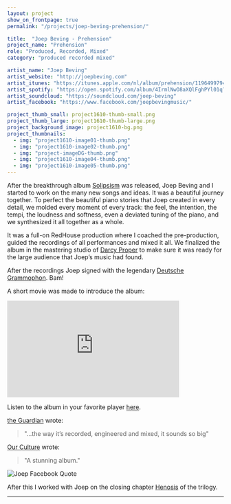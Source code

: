 ```yaml
---
layout: project
show_on_frontpage: true
permalink: "/projects/joep-beving-prehension/"

title:  "Joep Beving - Prehension"
project_name: "Prehension"
role: "Produced, Recorded, Mixed"
category: "produced recorded mixed"

artist_name: "Joep Beving"
artist_website: "http://joepbeving.com"
artist_itunes: "https://itunes.apple.com/nl/album/prehension/1196499794?l=en"
artist_spotify: "https://open.spotify.com/album/4IrmlNwO8aXQlFghPYl01q?si=o4Sfu781RqCYj8HcXVJvXQ"
artist_soundcloud: "https://soundcloud.com/joep-beving"
artist_facebook: "https://www.facebook.com/joepbevingmusic/"

project_thumb_small: project1610-thumb-small.png
project_thumb_large: project1610-thumb-large.png
project_background_image: project1610-bg.png
project_thumbnails:
  - img: "project1610-image01-thumb.png"
  - img: "project1610-image02-thumb.png"
  - img: "project-imageDG-thumb.png"
  - img: "project1610-image04-thumb.png"
  - img: "project1610-image05-thumb.png"
---
```


After the breakthrough album [Solipsism](../joep-beving-solipsism/) was released, Joep Beving and I started to work on the many new songs and ideas. It was a beautiful journey together. To perfect the beautiful piano stories that Joep created in every detail, we molded every moment of every track: the feel, the intention, the tempi, the loudness and softness, even a deviated tuning of the piano, and we synthesized it all together as a whole.

It was a full-on RedHouse production where I coached the pre-production, guided the recordings of all performances and mixed it all. We finalized the album in the mastering studio of [Darcy Proper](http://www.wisseloord.nl/mastering/) to make sure it was ready for the large audience that Joep’s music had found. 

After the recordings Joep signed with the legendary [Deutsche Grammophon](http://www.deutschegrammophon.com/en/cat/4797151?). Bam!

A short movie was made to introduce the album:
<iframe width="400" height="225" src="https://www.youtube.com/embed/Tuh4_h93DZk?rel=0" frameborder="0" gesture="media" allow="encrypted-media" allowfullscreen></iframe>

Listen to the album in your favorite player [here](https://dg.lnk.to/beving-prehension).

[the Guardian](https://www.theguardian.com/music/2017/may/13/joep-beving-dutch-pianist-spotify-star-solipsism) wrote:
>"...the way it’s recorded, engineered and mixed, it sounds so big"

[Our Culture](https://ourculturemag.com/2017/04/09/204-2/) wrote:
>"A stunning album." 

![Joep Facebook Quote](../../img/project1610-facebookquote.png)

After this I worked with Joep on the closing chapter [Henosis](../joep-beving-henosis) of the trilogy.

---